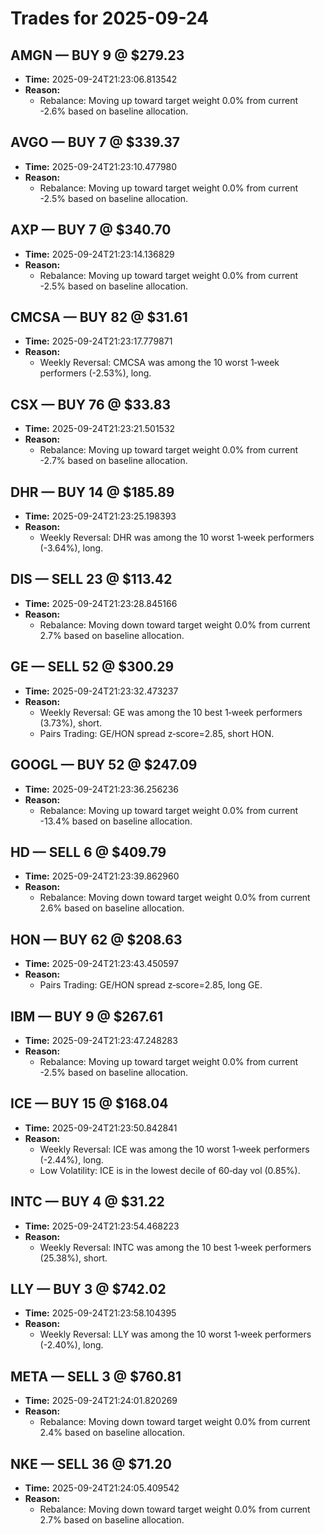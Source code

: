 # Trades for 2025-09-24

## AMGN — BUY 9 @ $279.23
- **Time:** 2025-09-24T21:23:06.813542
- **Reason:**
  - Rebalance: Moving up toward target weight 0.0% from current -2.6% based on baseline allocation.

## AVGO — BUY 7 @ $339.37
- **Time:** 2025-09-24T21:23:10.477980
- **Reason:**
  - Rebalance: Moving up toward target weight 0.0% from current -2.5% based on baseline allocation.

## AXP — BUY 7 @ $340.70
- **Time:** 2025-09-24T21:23:14.136829
- **Reason:**
  - Rebalance: Moving up toward target weight 0.0% from current -2.5% based on baseline allocation.

## CMCSA — BUY 82 @ $31.61
- **Time:** 2025-09-24T21:23:17.779871
- **Reason:**
  - Weekly Reversal: CMCSA was among the 10 worst 1‑week performers (-2.53%), long.

## CSX — BUY 76 @ $33.83
- **Time:** 2025-09-24T21:23:21.501532
- **Reason:**
  - Rebalance: Moving up toward target weight 0.0% from current -2.7% based on baseline allocation.

## DHR — BUY 14 @ $185.89
- **Time:** 2025-09-24T21:23:25.198393
- **Reason:**
  - Weekly Reversal: DHR was among the 10 worst 1‑week performers (-3.64%), long.

## DIS — SELL 23 @ $113.42
- **Time:** 2025-09-24T21:23:28.845166
- **Reason:**
  - Rebalance: Moving down toward target weight 0.0% from current 2.7% based on baseline allocation.

## GE — SELL 52 @ $300.29
- **Time:** 2025-09-24T21:23:32.473237
- **Reason:**
  - Weekly Reversal: GE was among the 10 best 1‑week performers (3.73%), short.
  - Pairs Trading: GE/HON spread z‑score=2.85, short HON.

## GOOGL — BUY 52 @ $247.09
- **Time:** 2025-09-24T21:23:36.256236
- **Reason:**
  - Rebalance: Moving up toward target weight 0.0% from current -13.4% based on baseline allocation.

## HD — SELL 6 @ $409.79
- **Time:** 2025-09-24T21:23:39.862960
- **Reason:**
  - Rebalance: Moving down toward target weight 0.0% from current 2.6% based on baseline allocation.

## HON — BUY 62 @ $208.63
- **Time:** 2025-09-24T21:23:43.450597
- **Reason:**
  - Pairs Trading: GE/HON spread z‑score=2.85, long GE.

## IBM — BUY 9 @ $267.61
- **Time:** 2025-09-24T21:23:47.248283
- **Reason:**
  - Rebalance: Moving up toward target weight 0.0% from current -2.5% based on baseline allocation.

## ICE — BUY 15 @ $168.04
- **Time:** 2025-09-24T21:23:50.842841
- **Reason:**
  - Weekly Reversal: ICE was among the 10 worst 1‑week performers (-2.44%), long.
  - Low Volatility: ICE is in the lowest decile of 60‑day vol (0.85%).

## INTC — BUY 4 @ $31.22
- **Time:** 2025-09-24T21:23:54.468223
- **Reason:**
  - Weekly Reversal: INTC was among the 10 best 1‑week performers (25.38%), short.

## LLY — BUY 3 @ $742.02
- **Time:** 2025-09-24T21:23:58.104395
- **Reason:**
  - Weekly Reversal: LLY was among the 10 worst 1‑week performers (-2.40%), long.

## META — SELL 3 @ $760.81
- **Time:** 2025-09-24T21:24:01.820269
- **Reason:**
  - Rebalance: Moving down toward target weight 0.0% from current 2.4% based on baseline allocation.

## NKE — SELL 36 @ $71.20
- **Time:** 2025-09-24T21:24:05.409542
- **Reason:**
  - Rebalance: Moving down toward target weight 0.0% from current 2.7% based on baseline allocation.

